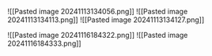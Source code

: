 ![[Pasted image 20241113134056.png]]
![[Pasted image 20241113134113.png]]
![[Pasted image 20241113134127.png]]


![[Pasted image 20241116184322.png]]
![[Pasted image 20241116184333.png]]
